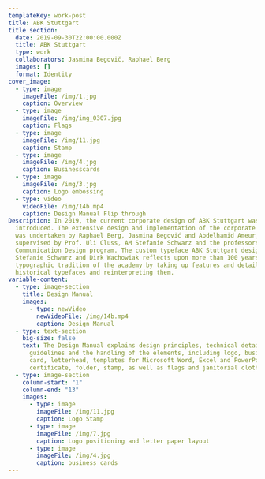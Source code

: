 ```yaml
---
templateKey: work-post
title: ABK Stuttgart
title section:
  date: 2019-09-30T22:00:00.000Z
  title: ABK Stuttgart
  type: work
  collaborators: Jasmina Begovič, Raphael Berg
  images: []
  format: Identity
cover_image:
  - type: image
    imageFile: /img/1.jpg
    caption: Overview
  - type: image
    imageFile: /img/img_0307.jpg
    caption: Flags
  - type: image
    imageFile: /img/11.jpg
    caption: Stamp
  - type: image
    imageFile: /img/4.jpg
    caption: Businesscards
  - type: image
    imageFile: /img/3.jpg
    caption: Logo embossing
  - type: video
    videoFile: /img/14b.mp4
    caption: Design Manual Flip through
Description: In 2019, the current corporate design of ABK Stuttgart was
  introduced. The extensive design and implementation of the corporate identity
  was undertaken by Raphael Berg, Jasmina Begović and Abdelhamid Ameur,
  supervised by Prof. Uli Cluss, AM Stefanie Schwarz and the professors of the
  Communication Design program. The custom typeface ABK Stuttgart designed by
  Stefanie Schwarz and Dirk Wachowiak reflects upon more than 100 years of
  typographic tradition of the academy by taking up features and details of
  historical typefaces and reinterpreting them.
variable-content:
  - type: image-section
    title: Design Manual
    images:
      - type: newVideo
        newVideoFile: /img/14b.mp4
        caption: Design Manual
  - type: text-section
    big-size: false
    text: The Design Manual explains design principles, technical details as well as
      guidelines and the handling of the elements, including logo, business
      card, letterhead, templates for Microsoft Word, Excel and PowerPoint,
      certificate, folder, stamp, as well as flags and janitorial clothing.
  - type: image-section
    column-start: "1"
    column-end: "13"
    images:
      - type: image
        imageFile: /img/11.jpg
        caption: Logo Stamp
      - type: image
        imageFile: /img/7.jpg
        caption: Logo positioning and letter paper layout
      - type: image
        imageFile: /img/4.jpg
        caption: business cards
---
```

